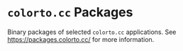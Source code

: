 # `colorto.cc` Packages

Binary packages of selected `colorto.cc` applications. See
https://packages.colorto.cc/ for more information.
